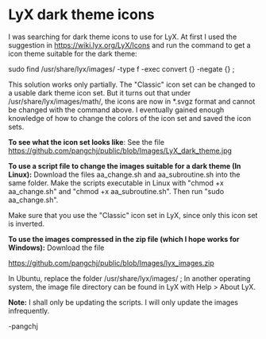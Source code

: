 # LyX dark theme icons

I was searching for dark theme icons to use for LyX. At first I used the suggestion in https://wiki.lyx.org/LyX/Icons and run the command to get a icon theme suitable for the dark theme:

sudo find /usr/share/lyx/images/ -type f -exec convert {} -negate {} ;

This solution works only partially. The "Classic" icon set can be changed to a usable dark theme icon set. But it turns out that under /usr/share/lyx/images/math/, the icons are now in *.svgz format and cannot be changed with the command above. I eventually gained enough knowledge of how to change the colors of the icon set and saved the icon sets.

**To see what the icon set looks like**: See the file https://github.com/pangchj/public/blob/Images/LyX_dark_theme.jpg

**To use a script file to change the images suitable for a dark theme (In Linux):** Download the files aa_change.sh and aa_subroutine.sh into the same folder. Make the scripts executable in Linux with "chmod +x aa_change.sh" and "chmod +x aa_subroutine.sh". Then run "sudo aa_change.sh".

Make sure that you use the "Classic" icon set in LyX, since only this icon set is inverted.

**To use the images compressed in the zip file (which I hope works for Windows):** Download the file 

https://github.com/pangchj/public/blob/Images/lyx_images.zip

In Ubuntu, replace the folder /usr/share/lyx/images/ ; In another operating system, the image file directory can be found in LyX with Help > About LyX. 

**Note:** I shall only be updating the scripts. I will only update the images infrequently. 

-pangchj

